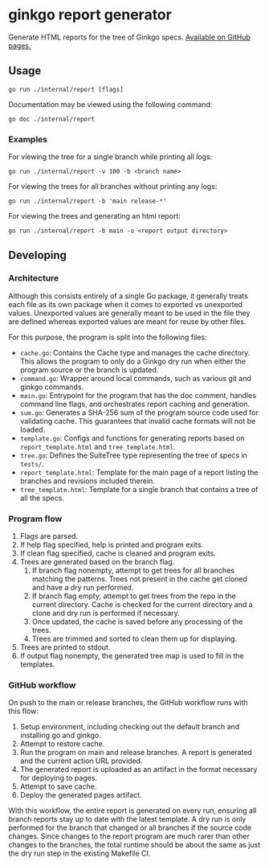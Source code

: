 # ginkgo report generator

Generate HTML reports for the tree of Ginkgo specs. [Available on GitHub pages.]

[Available on GitHub pages.]: https://openshift-kni.github.io/eco-gotests/report

## Usage

```
go run ./internal/report [flags]
```

Documentation may be viewed using the following command:

```
go doc ./internal/report
```

### Examples

For viewing the tree for a single branch while printing all logs:

```
go run ./internal/report -v 100 -b <branch name>
```

For viewing the trees for all branches without printing any logs:

```
go run ./internal/report -b 'main release-*'
```

For viewing the trees and generating an html report:

```
go run ./internal/report -b main -o <report output directory>
```

## Developing

### Architecture

Although this consists entirely of a single Go package, it generally treats each file as its own package when it comes to exported vs unexported values. Unexported values are generally meant to be used in the file they are defined whereas exported values are meant for reuse by other files.

For this purpose, the program is split into the following files:

* `cache.go`: Contains the Cache type and manages the cache directory. This allows the program to only do a Ginkgo dry run when either the program source or the branch is updated.
* `command.go`: Wrapper around local commands, such as various git and ginkgo commands.
* `main.go`: Entrypoint for the program that has the doc comment, handles command line flags, and orchestrates report caching and generation.
* `sum.go`: Generates a SHA-256 sum of the program source code used for validating cache. This guarantees that invalid cache formats will not be loaded.
* `template.go`: Configs and functions for generating reports based on `report_template.html` and `tree_template.html`.
* `tree.go`: Defines the SuiteTree type representing the tree of specs in `tests/`.
* `report_template.html`: Template for the main page of a report listing the branches and revisions included therein.
* `tree_template.html`: Template for a single branch that contains a tree of all the specs.

### Program flow

1. Flags are parsed.
1. If help flag specified, help is printed and program exits.
1. If clean flag specified, cache is cleaned and program exits.
1. Trees are generated based on the branch flag.
    1. If branch flag nonempty, attempt to get trees for all branches matching the patterns. Trees not present in the cache get cloned and have a dry run performed.
    1. If branch flag empty, attempt to get trees from the repo in the current directory. Cache is checked for the current directory and a clone and dry run is performed if necessary.
    1. Once updated, the cache is saved before any processing of the trees.
    1. Trees are trimmed and sorted to clean them up for displaying.
1. Trees are printed to stdout.
1. If output flag nonempty, the generated tree map is used to fill in the templates.

### GitHub workflow

On push to the main or release branches, the GitHub workflow runs with this flow:

1. Setup environment, including checking out the default branch and installing go and ginkgo.
1. Attempt to restore cache.
1. Run the program on main and release branches. A report is generated and the current action URL provided.
1. The generated report is uploaded as an artifact in the format necessary for deploying to pages.
1. Attempt to save cache.
1. Deploy the generated pages artifact.

With this workflow, the entire report is generated on every run, ensuring all branch reports stay up to date with the latest template. A dry run is only performed for the branch that changed or all branches if the source code changes. Since changes to the report program are much rarer than other changes to the branches, the total runtime should be about the same as just the dry run step in the existing Makefile CI.

